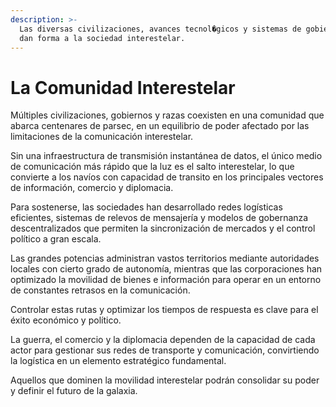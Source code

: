```yaml
---
description: >-
  Las diversas civilizaciones, avances tecnol�gicos y sistemas de gobierno que
  dan forma a la sociedad interestelar.
---
```


# La Comunidad Interestelar

Múltiples civilizaciones, gobiernos y razas coexisten en una comunidad que abarca centenares de parsec, en un equilibrio de poder afectado por las limitaciones de la comunicación interestelar.

Sin una infraestructura de transmisión instantánea de datos, el único medio de comunicación más rápido que la luz es el salto interestelar, lo que convierte a los navíos con capacidad de transito en los principales vectores de información, comercio y diplomacia.

Para sostenerse, las sociedades han desarrollado redes logísticas eficientes, sistemas de relevos de mensajería y modelos de gobernanza descentralizados que permiten la sincronización de mercados y el control político a gran escala.

Las grandes potencias administran vastos territorios mediante autoridades locales con cierto grado de autonomía, mientras que las corporaciones han optimizado la movilidad de bienes e información para operar en un entorno de constantes retrasos en la comunicación.

Controlar estas rutas y optimizar los tiempos de respuesta es clave para el éxito económico y político.

La guerra, el comercio y la diplomacia dependen de la capacidad de cada actor para gestionar sus redes de transporte y comunicación, convirtiendo la logística en un elemento estratégico fundamental.

Aquellos que dominen la movilidad interestelar podrán consolidar su poder y definir el futuro de la galaxia.